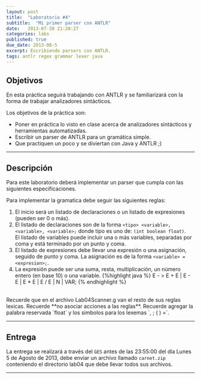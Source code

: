 ```yaml
---
layout: post
title:  "Laboratorio #4"
subtitle:  "Mi primer parser con ANTLR"
date:   2013-07-30 21:28:27
categories: labs
published: true
due_date: 2013-08-5
excerpt: Escribiendo parsers con ANTLR.
tags: antlr regex grammar lexer java
---
```


Objetivos
---------
En esta práctica seguirá trabajando con ANTLR y se familiarizará con la forma de trabajar analizadores sintácticos.

Los objetivos de la práctica son:
     
- Poner en práctica lo visto en clase acerca de analizadores sintácticos y herramientas automatizadas.
- Escribir un parser de ANTLR para un gramática simple.
- Que practiquen un poco y se diviertan con Java y ANTLR ;)

---
Descripción
-----------
     
Para este laboratorio deberá implementar un parser que cumpla con las siguientes especificaciones.
     
Para implementar la gramatica debe seguir las siguientes reglas:
1. El inicio será un listado de declaraciones o un listado de expresiones (pueden ser 0 o más).
2. El listado de declaraciones son de la forma `<tipo> <variable>, <variable>, <variable>;` donde tipo es uno de: `(int boolean float)`.  
El listado de variables puede incluir una o más variables, separadas por coma y está terminado por un punto y coma.
3. El listado de expresiones debe llevar una expresión o una asignación, seguido de punto y coma. La asignación es de la forma `<variable> = <expresion>;`.
4. La expresión puede ser una suma, resta, multiplicación, un número entero (en base 10) o una variable.
{%highlight java %}
  E - > E + E |
	E - E |
	E * E |
	E / E |
	N     |
	VAR;
{% endhighlight %}

<br/>
Recuerde que en el archivo Lab04Scanner.g van el resto de sus reglas lexicas.  
Recuerde **no asociar acciones a las reglas**.  
Recuerde agregar la palabra reservada `float` y los simbolos para los lexemas `, ; ( ) =`.

---
     
Entrega
-------     

La entrega se realizará a través del `GES` antes de las 23:55:00 del día Lunes 5 de Agosto de 2013, debe enviar un archivo llamado `carnet.zip` conteniendo el directorio lab04 que debe llevar todos sus archivos.

---
